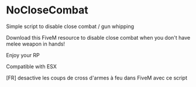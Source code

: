 # NoCloseCombat
Simple script to disable close combat / gun whipping


Download this FiveM resource to disable close combat when you don't have melee weapon in hands!

Enjoy your RP

Compatible with ESX


[FR] desactive les coups de cross d'armes à feu dans FiveM avec ce script 
